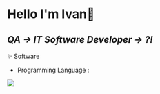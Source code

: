 # Hello I'm Ivan👋

## _QA -> IT Software Developer -> ?!_

✨ Software
- Programming Language : 
<img src="https://img.shields.io/badge/JavaScript-3B3B3B?style=round&logo=javascript&logoColor=F7DF1E"/>



<!--
**IvaninITworld/IvaninITworld** is a ✨ _special_ ✨ repository because its `README.md` (this file) appears on your GitHub profile.

Here are some ideas to get you started:

- 🔭 I’m currently working on ...
- 🌱 I’m currently learning ...
- 👯 I’m looking to collaborate on ...
- 🤔 I’m looking for help with ...
- 💬 Ask me about ...
- 📫 How to reach me: ...
- 😄 Pronouns: ...
- ⚡ Fun fact: ...
-->

